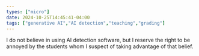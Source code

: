 ```yaml
---
types: ["micro"]
date: 2024-10-25T14:45:41-04:00
tags: ["generative AI","AI detection","teaching","grading"]
---
```

I do not believe in using AI detection software, but I reserve the right to be annoyed by the students whom I suspect of taking advantage of that belief.
